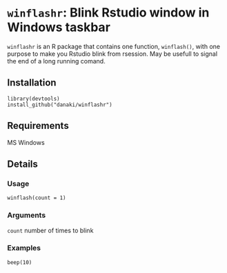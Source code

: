 `winflashr`: Blink Rstudio window in Windows taskbar
========================================================

`winflashr` is an R package that contains one function, `winflash()`, with one purpose to make you Rstudio blink from rsession. May be usefull to signal the end of a long running comand.


Installation
----------------

```
library(devtools)
install_github("danaki/winflashr")
```

Requirements
---------------

MS Windows

Details
------------

### Usage

`winflash(count = 1)`

### Arguments

`count` number of times to blink

### Examples

```
beep(10)
```

